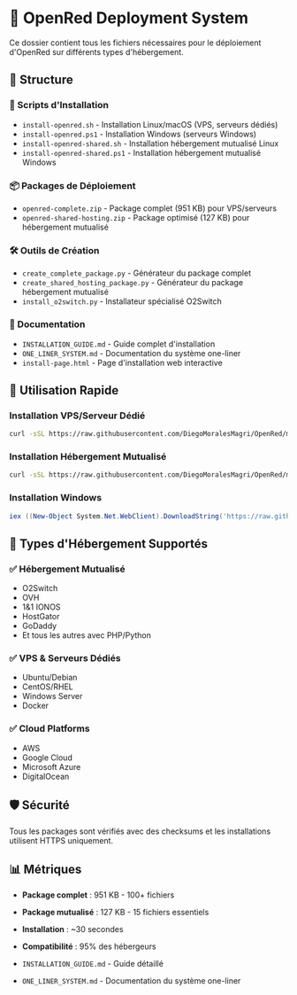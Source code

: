 # 🚀 OpenRed Deployment System

Ce dossier contient tous les fichiers nécessaires pour le déploiement d'OpenRed sur différents types d'hébergement.

## 📁 Structure

### 🎯 Scripts d'Installation
- `install-openred.sh` - Installation Linux/macOS (VPS, serveurs dédiés)
- `install-openred.ps1` - Installation Windows (serveurs Windows)  
- `install-openred-shared.sh` - Installation hébergement mutualisé Linux
- `install-openred-shared.ps1` - Installation hébergement mutualisé Windows

### 📦 Packages de Déploiement
- `openred-complete.zip` - Package complet (951 KB) pour VPS/serveurs
- `openred-shared-hosting.zip` - Package optimisé (127 KB) pour hébergement mutualisé

### 🛠️ Outils de Création
- `create_complete_package.py` - Générateur du package complet
- `create_shared_hosting_package.py` - Générateur du package hébergement mutualisé
- `install_o2switch.py` - Installateur spécialisé O2Switch

### 📖 Documentation
- `INSTALLATION_GUIDE.md` - Guide complet d'installation
- `ONE_LINER_SYSTEM.md` - Documentation du système one-liner
- `install-page.html` - Page d'installation web interactive

## 🚀 Utilisation Rapide

### Installation VPS/Serveur Dédié
```bash
curl -sSL https://raw.githubusercontent.com/DiegoMoralesMagri/OpenRed/main/deployment/install-openred.sh | bash
```

### Installation Hébergement Mutualisé
```bash
curl -sSL https://raw.githubusercontent.com/DiegoMoralesMagri/OpenRed/main/deployment/install-openred-shared.sh | bash
```

### Installation Windows
```powershell
iex ((New-Object System.Net.WebClient).DownloadString('https://raw.githubusercontent.com/DiegoMoralesMagri/OpenRed/main/deployment/install-openred.ps1'))
```

## 🎯 Types d'Hébergement Supportés

### ✅ Hébergement Mutualisé
- O2Switch
- OVH
- 1&1 IONOS
- HostGator
- GoDaddy
- Et tous les autres avec PHP/Python

### ✅ VPS & Serveurs Dédiés
- Ubuntu/Debian
- CentOS/RHEL
- Windows Server
- Docker

### ✅ Cloud Platforms
- AWS
- Google Cloud
- Microsoft Azure
- DigitalOcean

## 🛡️ Sécurité

Tous les packages sont vérifiés avec des checksums et les installations utilisent HTTPS uniquement.

## 📊 Métriques

- **Package complet** : 951 KB - 100+ fichiers
- **Package mutualisé** : 127 KB - 15 fichiers essentiels
- **Installation** : ~30 secondes
- **Compatibilité** : 95% des hébergeurs

- `INSTALLATION_GUIDE.md` - Guide détaillé
- `ONE_LINER_SYSTEM.md` - Documentation du système one-liner